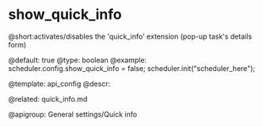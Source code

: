 show_quick_info
=============
@short:activates/disables the 'quick_info' extension (pop-up task's details form)
	


@default: true
@type: boolean
@example:
scheduler.config.show_quick_info = false;
scheduler.init("scheduler_here");

@template:	api_config
@descr:


@related: quick_info.md

@apigroup: General settings/Quick info